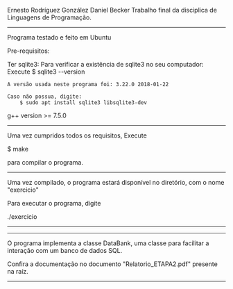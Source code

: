 Ernesto Rodríguez González
Daniel Becker
Trabalho final da disciplica de Linguagens de Programação.

***************
Programa testado e feito em Ubuntu

Pre-requisitos:

Ter sqlite3:
	Para verificar a existência de sqlite3 no seu computador:
		Execute
		$ sqlite3 --version

	A versão usada neste programa foi: 3.22.0 2018-01-22

	Caso não possua, digite:
		$ sudo apt install sqlite3 libsqlite3-dev

g++ version >= 7.5.0 

***************
Uma vez cumpridos todos os requisitos,
Execute 

$ make 

para compilar o programa. 

***************

Uma vez compilado, o programa estará disponível no diretório, com o nome "exercicio"

Para executar o programa, digite

./exercicio

***************


*****************

O programa implementa a classe DataBank, uma classe para facilitar a interação com um banco de dados SQL.

Confira a documentação no documento "Relatorio_ETAPA2.pdf" presente na raíz.

*****************


